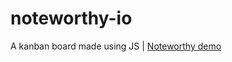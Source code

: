 # noteworthy-io
A kanban board made using JS |
[Noteworthy demo](https://enigma-cloud.github.io/noteworthy-io/)

